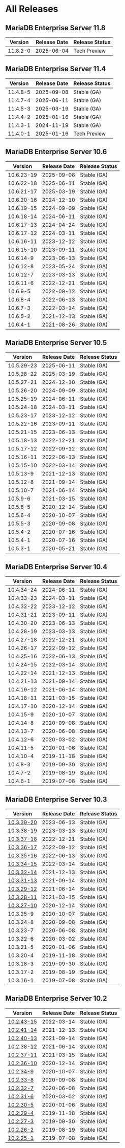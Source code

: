 # All Releases

## MariaDB Enterprise Server 11.8

| Version  | Release Date | Release Status |
| -------- | ------------ | -------------- |
| 11.8.2-0 | 2025-06-04   | Tech Preview   |

## MariaDB Enterprise Server 11.4

| Version  | Release Date | Release Status |
| -------- | ------------ | -------------- |
| 11.4.8-5 | 2025-09-08   | Stable (GA)    |
| 11.4.7-4 | 2025-06-11   | Stable (GA)    |
| 11.4.5-3 | 2025-03-19   | Stable (GA)    |
| 11.4.4-2 | 2025-01-16   | Stable (GA)    |
| 11.4.3-1 | 2024-11-19   | Stable (GA)    |
| 11.4.0-1 | 2025-01-16   | Tech Preview   |

## MariaDB Enterprise Server 10.6

| Version    | Release Date | Release Status |
| ---------- | ------------ | -------------- |
| 10.6.23-19 | 2025-09-08   | Stable (GA)    |
| 10.6.22-18 | 2025-06-11   | Stable (GA)    |
| 10.6.21-17 | 2025-03-19   | Stable (GA)    |
| 10.6.20-16 | 2024-12-10   | Stable (GA)    |
| 10.6.19-15 | 2024-09-09   | Stable (GA)    |
| 10.6.18-14 | 2024-06-11   | Stable (GA)    |
| 10.6.17-13 | 2024-04-24   | Stable (GA)    |
| 10.6.17-12 | 2024-03-11   | Stable (GA)    |
| 10.6.16-11 | 2023-12-12   | Stable (GA)    |
| 10.6.15-10 | 2023-09-11   | Stable (GA)    |
| 10.6.14-9  | 2023-06-13   | Stable (GA)    |
| 10.6.12-8  | 2023-05-24   | Stable (GA)    |
| 10.6.12-7  | 2023-03-13   | Stable (GA)    |
| 10.6.11-6  | 2022-12-21   | Stable (GA)    |
| 10.6.9-5   | 2022-09-12   | Stable (GA)    |
| 10.6.8-4   | 2022-06-13   | Stable (GA)    |
| 10.6.7-3   | 2022-03-14   | Stable (GA)    |
| 10.6.5-2   | 2021-12-13   | Stable (GA)    |
| 10.6.4-1   | 2021-08-26   | Stable (GA)    |

## MariaDB Enterprise Server 10.5

| Version    | Release Date | Release Status |
| ---------- | ------------ | -------------- |
| 10.5.29-23 | 2025-06-11   | Stable (GA)    |
| 10.5.28-22 | 2025-03-19   | Stable (GA)    |
| 10.5.27-21 | 2024-12-10   | Stable (GA)    |
| 10.5.26-20 | 2024-09-09   | Stable (GA)    |
| 10.5.25-19 | 2024-06-11   | Stable (GA)    |
| 10.5.24-18 | 2024-03-11   | Stable (GA)    |
| 10.5.23-17 | 2023-12-12   | Stable (GA)    |
| 10.5.22-16 | 2023-09-11   | Stable (GA)    |
| 10.5.21-15 | 2023-06-13   | Stable (GA)    |
| 10.5.18-13 | 2022-12-21   | Stable (GA)    |
| 10.5.17-12 | 2022-09-12   | Stable (GA)    |
| 10.5.16-11 | 2022-06-13   | Stable (GA)    |
| 10.5.15-10 | 2022-03-14   | Stable (GA)    |
| 10.5.13-9  | 2021-12-13   | Stable (GA)    |
| 10.5.12-8  | 2021-09-14   | Stable (GA)    |
| 10.5.10-7  | 2021-06-14   | Stable (GA)    |
| 10.5.9-6   | 2021-03-15   | Stable (GA)    |
| 10.5.8-5   | 2020-12-14   | Stable (GA)    |
| 10.5.6-4   | 2020-10-07   | Stable (GA)    |
| 10.5.5-3   | 2020-09-08   | Stable (GA)    |
| 10.5.4-2   | 2020-07-16   | Stable (GA)    |
| 10.5.4-1   | 2020-07-16   | Stable (GA)    |
| 10.5.3-1   | 2020-05-21   | Stable (GA)    |

## MariaDB Enterprise Server 10.4

| Version    | Release Date | Release Status |
| ---------- | ------------ | -------------- |
| 10.4.34-24 | 2024-06-11   | Stable (GA)    |
| 10.4.33-23 | 2024-03-11   | Stable (GA)    |
| 10.4.32-22 | 2023-12-12   | Stable (GA)    |
| 10.4.31-21 | 2023-09-11   | Stable (GA)    |
| 10.4.30-20 | 2023-06-13   | Stable (GA)    |
| 10.4.28-19 | 2023-03-13   | Stable (GA)    |
| 10.4.27-18 | 2022-12-21   | Stable (GA)    |
| 10.4.26-17 | 2022-09-12   | Stable (GA)    |
| 10.4.25-16 | 2022-06-13   | Stable (GA)    |
| 10.4.24-15 | 2022-03-14   | Stable (GA)    |
| 10.4.22-14 | 2021-12-13   | Stable (GA)    |
| 10.4.21-13 | 2021-09-14   | Stable (GA)    |
| 10.4.19-12 | 2021-06-14   | Stable (GA)    |
| 10.4.18-11 | 2021-03-15   | Stable (GA)    |
| 10.4.17-10 | 2020-12-14   | Stable (GA)    |
| 10.4.15-9  | 2020-10-07   | Stable (GA)    |
| 10.4.14-8  | 2020-09-08   | Stable (GA)    |
| 10.4.13-7  | 2020-06-08   | Stable (GA)    |
| 10.4.12-6  | 2020-03-02   | Stable (GA)    |
| 10.4.11-5  | 2020-01-06   | Stable (GA)    |
| 10.4.10-4  | 2019-11-18   | Stable (GA)    |
| 10.4.8-3   | 2019-09-30   | Stable (GA)    |
| 10.4.7-2   | 2019-08-19   | Stable (GA)    |
| 10.4.6-1   | 2019-07-08   | Stable (GA)    |

## MariaDB Enterprise Server 10.3

| Version                                                                                   | Release Date | Release Status |
| ----------------------------------------------------------------------------------------- | ------------ | -------------- |
| [10.3.39-20](old-releases/10-3/release-notes-for-mariadb-enterprise-server-10-3-39-20.md) | 2023-06-13   | Stable (GA)    |
| [10.3.38-19](old-releases/10-3/release-notes-for-mariadb-enterprise-server-10-3-38-19.md) | 2023-03-13   | Stable (GA)    |
| [10.3.37-18](old-releases/10-3/release-notes-for-mariadb-enterprise-server-10-3-37-18.md) | 2022-12-21   | Stable (GA)    |
| [10.3.36-17](old-releases/10-3/release-notes-for-mariadb-enterprise-server-10-3-36-17.md) | 2022-09-12   | Stable (GA)    |
| [10.3.35-16](old-releases/10-3/release-notes-for-mariadb-enterprise-server-10-3-35-16.md) | 2022-06-13   | Stable (GA)    |
| [10.3.34-15](old-releases/10-3/release-notes-for-mariadb-enterprise-server-10-3-34-15.md) | 2022-03-14   | Stable (GA)    |
| [10.3.32-14](old-releases/10-3/release-notes-for-mariadb-enterprise-server-10-3-32-14.md) | 2021-12-13   | Stable (GA)    |
| [10.3.31-13](old-releases/10-3/release-notes-for-mariadb-enterprise-server-10-3-31-13.md) | 2021-09-14   | Stable (GA)    |
| [10.3.29-12](old-releases/10-3/release-notes-for-mariadb-enterprise-server-10-3-29-12.md) | 2021-06-14   | Stable (GA)    |
| [10.3.28-11](old-releases/10-3/release-notes-for-mariadb-enterprise-server-10-3-28-11.md) | 2021-03-15   | Stable (GA)    |
| [10.3.27-10](old-releases/10-3/release-notes-for-mariadb-enterprise-server-10-3-27-10.md) | 2020-12-14   | Stable (GA)    |
| 10.3.25-9                                                                                 | 2020-10-07   | Stable (GA)    |
| 10.3.24-8                                                                                 | 2020-09-08   | Stable (GA)    |
| 10.3.23-7                                                                                 | 2020-06-08   | Stable (GA)    |
| 10.3.22-6                                                                                 | 2020-03-02   | Stable (GA)    |
| 10.3.21-5                                                                                 | 2020-01-06   | Stable (GA)    |
| 10.3.20-4                                                                                 | 2019-11-18   | Stable (GA)    |
| 10.3.18-3                                                                                 | 2019-09-30   | Stable (GA)    |
| 10.3.17-2                                                                                 | 2019-08-19   | Stable (GA)    |
| 10.3.16-1                                                                                 | 2019-07-08   | Stable (GA)    |

## MariaDB Enterprise Server 10.2

| Version                                                                                   | Release Date | Release Status |
| ----------------------------------------------------------------------------------------- | ------------ | -------------- |
| [10.2.43-15](old-releases/10-2/release-notes-for-mariadb-enterprise-server-10-2-43-15.md) | 2022-03-14   | Stable (GA)    |
| [10.2.41-14](old-releases/10-2/release-notes-for-mariadb-enterprise-server-10-2-41-14.md) | 2021-12-13   | Stable (GA)    |
| [10.2.40-13](old-releases/10-2/release-notes-for-mariadb-enterprise-server-10-2-40-13.md) | 2021-09-14   | Stable (GA)    |
| [10.2.38-12](old-releases/10-2/release-notes-for-mariadb-enterprise-server-10-2-38-12.md) | 2021-06-14   | Stable (GA)    |
| [10.2.37-11](old-releases/10-2/release-notes-for-mariadb-enterprise-server-10-2-37-11.md) | 2021-03-15   | Stable (GA)    |
| [10.2.36-10](old-releases/10-2/release-notes-for-mariadb-enterprise-server-10-2-36-10.md) | 2020-12-14   | Stable (GA)    |
| [10.2.34-9](old-releases/10-2/release-notes-for-mariadb-enterprise-server-10-2-34-9.md)   | 2020-10-07   | Stable (GA)    |
| [10.2.33-8](old-releases/10-2/release-notes-for-mariadb-enterprise-server-10-2-33-8.md)   | 2020-09-08   | Stable (GA)    |
| [10.2.32-7](11.8/release-notes-for-mariadb-enterprise-server-11.8.2-0-tech-preview.md)    | 2020-06-08   | Stable (GA)    |
| [10.2.31-6](old-releases/10-2/release-notes-for-mariadb-enterprise-server-10-2-31-6.md)   | 2020-03-02   | Stable (GA)    |
| [10.2.30-5](old-releases/10-2/release-notes-for-mariadb-enterprise-server-10-2-30-5.md)   | 2020-01-06   | Stable (GA)    |
| [10.2.29-4](old-releases/10-2/release-notes-for-mariadb-enterprise-server-10-2-29-4.md)   | 2019-11-18   | Stable (GA)    |
| [10.2.27-3](old-releases/10-2/release-notes-for-mariadb-enterprise-server-10-2-27-3.md)   | 2019-09-30   | Stable (GA)    |
| [10.2.26-2](old-releases/10-2/release-notes-for-mariadb-enterprise-server-10-2-26-2.md)   | 2019-08-19   | Stable (GA)    |
| [10.2.25-1](old-releases/10-2/release-notes-for-mariadb-enterprise-server-10-2-25-1.md)   | 2019-07-08   | Stable (GA)    |
